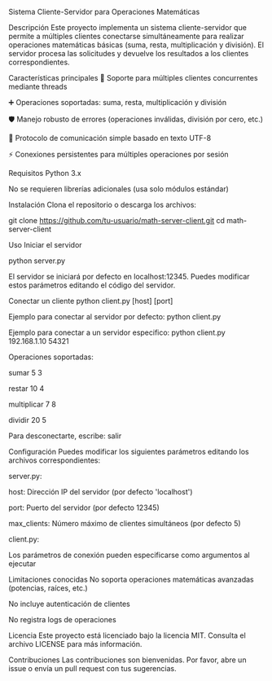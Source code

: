 Sistema Cliente-Servidor para Operaciones Matemáticas

Descripción
Este proyecto implementa un sistema cliente-servidor que permite a múltiples clientes conectarse simultáneamente para realizar operaciones matemáticas básicas (suma, resta, multiplicación y división). El servidor procesa las solicitudes y devuelve los resultados a los clientes correspondientes.

Características principales
🚀 Soporte para múltiples clientes concurrentes mediante threads

➕ Operaciones soportadas: suma, resta, multiplicación y división

🛡️ Manejo robusto de errores (operaciones inválidas, división por cero, etc.)

🔄 Protocolo de comunicación simple basado en texto UTF-8

⚡ Conexiones persistentes para múltiples operaciones por sesión

Requisitos
Python 3.x

No se requieren librerías adicionales (usa solo módulos estándar)

Instalación
Clona el repositorio o descarga los archivos:

git clone https://github.com/tu-usuario/math-server-client.git
cd math-server-client

Uso
Iniciar el servidor

python server.py

El servidor se iniciará por defecto en localhost:12345. Puedes modificar estos parámetros editando el código del servidor.

Conectar un cliente
python client.py [host] [port]

Ejemplo para conectar al servidor por defecto:
python client.py

Ejemplo para conectar a un servidor especifico:
python client.py 192.168.1.10 54321

Operaciones soportadas:

sumar 5 3

restar 10 4

multiplicar 7 8

dividir 20 5

Para desconectarte, escribe:
salir

Configuración
Puedes modificar los siguientes parámetros editando los archivos correspondientes:

server.py:

host: Dirección IP del servidor (por defecto 'localhost')

port: Puerto del servidor (por defecto 12345)

max_clients: Número máximo de clientes simultáneos (por defecto 5)

client.py:

Los parámetros de conexión pueden especificarse como argumentos al ejecutar

Limitaciones conocidas
No soporta operaciones matemáticas avanzadas (potencias, raíces, etc.)

No incluye autenticación de clientes

No registra logs de operaciones

Licencia
Este proyecto está licenciado bajo la licencia MIT. Consulta el archivo LICENSE para más información.

Contribuciones
Las contribuciones son bienvenidas. Por favor, abre un issue o envía un pull request con tus sugerencias.
